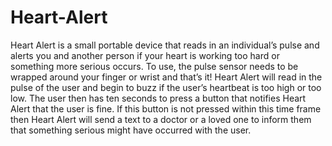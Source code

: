 # Heart-Alert

Heart Alert is a small portable device that reads in an individual’s pulse and alerts you and another person if your heart is working too hard or something more serious occurs. To use, the pulse sensor needs to be wrapped around your finger or wrist and that’s it! Heart Alert will read in the pulse of the user and begin to buzz if the user’s heartbeat is too high or too low. The user then has ten seconds to press a button that notifies Heart Alert that the user is fine. If this button is not pressed within this time frame then Heart Alert will send a text to a doctor or a loved one to inform them that something serious might have occurred with the user.
